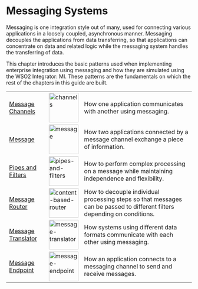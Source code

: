 # Messaging Systems

Messaging is one integration style out of many, used for connecting various applications in a loosely coupled, asynchronous manner. Messaging decouples the applications from data transferring, so that applications can concentrate on data and related logic while the messaging system handles the transferring of data.

This chapter introduces the basic patterns used when implementing enterprise integration using messaging and how they are simulated using the WSO2 Integrator: MI. These patterns are the fundamentals on which the rest of the chapters in this guide are built.

<table>
    <tr>
        <td><a href="{{base_path}}/learn/enterprise-integration-patterns/messaging-systems/message-channels">Message Channels</a></td>
        <td><a href="{{base_path}}/assets/img/learn/enterprise-integration-patterns/channels.png"><img src="{{base_path}}/assets/img/learn/enterprise-integration-patterns/channels.png" alt="channels" width="80"></a></td>
        <td>How one application communicates with another using messaging.</td>
    </tr>
    <tr>
        <td><a href="{{base_path}}/learn/enterprise-integration-patterns/messaging-systems/message">Message</a></td>
        <td><a href="{{base_path}}/assets/img/learn/enterprise-integration-patterns/message.png"><img src="{{base_path}}/assets/img/learn/enterprise-integration-patterns/message.png" alt="message" width="80"></a></td>
        <td>How two applications connected by a message channel exchange a piece of information.</td>
    </tr>
    <tr>
        <td><a href="{{base_path}}/learn/enterprise-integration-patterns/messaging-systems/pipes-and-filters">Pipes and Filters</a></td>
        <td><a href="{{base_path}}/assets/img/learn/enterprise-integration-patterns/pipes-and-filters-icon.gif"><img src="{{base_path}}/assets/img/learn/enterprise-integration-patterns/pipes-and-filters-icon.gif" alt="pipes-and-filters" width="80"></a></td>
        <td>How to perform complex processing on a message while maintaining independence and flexibility.</td>
    </tr>
    <tr>
        <td><a href="{{base_path}}/learn/enterprise-integration-patterns/messaging-systems/message-router">Message Router</a></td>
        <td><a href="{{base_path}}/assets/img/learn/enterprise-integration-patterns/content-based-router-icon.gif"><img src="{{base_path}}/assets/img/learn/enterprise-integration-patterns/content-based-router-icon.gif" alt="content-based-router" width="80"></a></td>
        <td>How to decouple individual processing steps so that messages can be passed to different filters depending on conditions.</td>
    </tr>
    <tr>
        <td><a href="{{base_path}}/learn/enterprise-integration-patterns/messaging-systems/message-translator">Message Translator</a></td>
        <td><a href="{{base_path}}/assets/img/learn/enterprise-integration-patterns/message-translator-icon.gif"><img src="{{base_path}}/assets/img/learn/enterprise-integration-patterns/message-translator-icon.gif" alt="message-translator" width="80"></a></td>
        <td>How systems using different data formats communicate with each other using messaging.</td>
    </tr>
    <tr>
        <td><a href="{{base_path}}/learn/enterprise-integration-patterns/messaging-systems/message-endpoint">Message Endpoint</a></td>
        <td><a href="{{base_path}}/assets/img/learn/enterprise-integration-patterns/message-endpoint.png"><img src="{{base_path}}/assets/img/learn/enterprise-integration-patterns/message-endpoint.png" alt="message-endpoint" width="80"></a></td>
        <td>How an application connects to a messaging channel to send and receive messages.</td>
    </tr>
</table>
